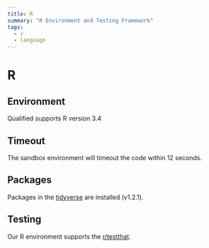 ```yaml
---
title: R
summary: "R Environment and Testing Framework"
tags:
  - r
  - language
---
```


# R

## Environment

Qualified supports R version 3.4

## Timeout

The sandbox environment will timeout the code within 12 seconds.

## Packages

Packages in the [tidyverse](https://www.tidyverse.org/) are installed (v1.2.1).

## Testing

Our R environment supports the [r/testthat](/reference/languages/r/testthat).
